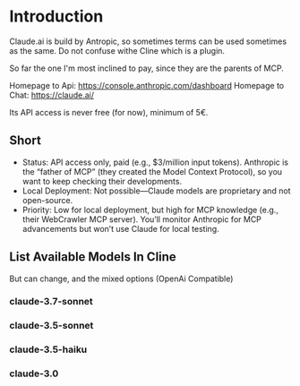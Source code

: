 # Introduction

Claude.ai is build by Antropic, so sometimes terms can be used sometimes as the same. Do not confuse withe Cline which is a plugin.

So far the one I'm most inclined to pay, since they are the parents of MCP.

Homepage to Api: https://console.anthropic.com/dashboard
Homepage to Chat: https://claude.ai/

Its API access is never free (for now), minimum of 5€.

## Short

- Status: API access only, paid (e.g., $3/million input tokens). Anthropic is the “father of MCP” (they created the Model Context Protocol), so you want to keep checking their developments.
- Local Deployment: Not possible—Claude models are proprietary and not open-source.
- Priority: Low for local deployment, but high for MCP knowledge (e.g., their WebCrawler MCP server). You’ll monitor Anthropic for MCP advancements but won’t use Claude for local testing.

## List Available Models In Cline

But can change, and the mixed options (OpenAi Compatible)
### claude-3.7-sonnet
### claude-3.5-sonnet
### claude-3.5-haiku
### claude-3.0


